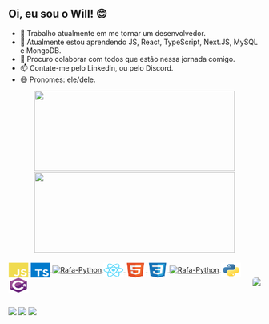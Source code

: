 ## Oi, eu sou o Will! 😊

- 🔭 Trabalho atualmente em me tornar um desenvolvedor.
- 🌱 Atualmente estou aprendendo JS, React, TypeScript, Next.JS, MySQL e MongoDB.
- 👯 Procuro colaborar com todos que estão nessa jornada comigo.
- 📫 Contate-me pelo Linkedin, ou pelo Discord.
- 😄 Pronomes: ele/dele.  
<div align="center">
  <a href="https://github.com/willacearandas">
  <img height="160em" width="400"  src="https://github-readme-stats.vercel.app/api?username=willacearandas&show_icons=true&theme=midnight-purple&include_all_commits=true&count_private=true"/>
  <img height="160em" width="400"  src="https://github-readme-stats.vercel.app/api/top-langs/?username=willacearandas&layout=compact&langs_count=7&theme=midnight-purple"/>
</div>
<div style="display: inline_block"><br>
  <img align="center" alt="Rafa-Js" height="30" width="40" src="https://raw.githubusercontent.com/devicons/devicon/master/icons/javascript/javascript-plain.svg">
  <img align="center" alt="Rafa-Ts" height="30" width="40" src="https://raw.githubusercontent.com/devicons/devicon/master/icons/typescript/typescript-plain.svg">
  <img align="center" alt="Rafa-Python" height="30" width="40" img src="https://cdn.jsdelivr.net/gh/devicons/devicon/icons/nextjs/nextjs-original.svg" />
  <img align="center" alt="Rafa-React" height="30" width="40" src="https://raw.githubusercontent.com/devicons/devicon/master/icons/react/react-original.svg">
  <img align="center" alt="Rafa-HTML" height="30" width="40" src="https://raw.githubusercontent.com/devicons/devicon/master/icons/html5/html5-original.svg">
  <img align="center" alt="Rafa-CSS" height="30" width="40" src="https://raw.githubusercontent.com/devicons/devicon/master/icons/css3/css3-original.svg">
  <img align="center" alt="Rafa-Python" height="55" width="65" img src="https://cdn.jsdelivr.net/gh/devicons/devicon/icons/php/php-original.svg" />
  <img align="center" alt="Rafa-Python" height="30" width="40" src="https://raw.githubusercontent.com/devicons/devicon/master/icons/python/python-original.svg">
  <img align="center" alt="Rafa-Csharp" height="30" width="40" src="https://raw.githubusercontent.com/devicons/devicon/master/icons/csharp/csharp-original.svg">
  
  <img align="right" height="150" style="border-radius:5px;" a href="https://picasion.com/" img src="https://i.picasion.com/pic92/4ba36dfb802bde35662672491825b735.gif">
</div>
  
## 
<div> 
  <a href="https://www.instagram.com/willacelucena/" target="_blank"><img src="https://img.shields.io/badge/-Instagram-%23E4405F?style=for-the-badge&logo=instagram&logoColor=white" target="_blank"></a>
 	<a href="https://discord.gg/updaz8H9" target="_blank"><img src="https://img.shields.io/badge/Discord-7289DA?style=for-the-badge&logo=discord&logoColor=white" target="_blank"></a> 
  <a href="https://www.linkedin.com/in/willace-arandas-1a083a215/" target="_blank"><img src="https://img.shields.io/badge/-LinkedIn-%230077B5?style=for-the-badge&logo=linkedin&logoColor=white" target="_blank"></a> 

  </div>

